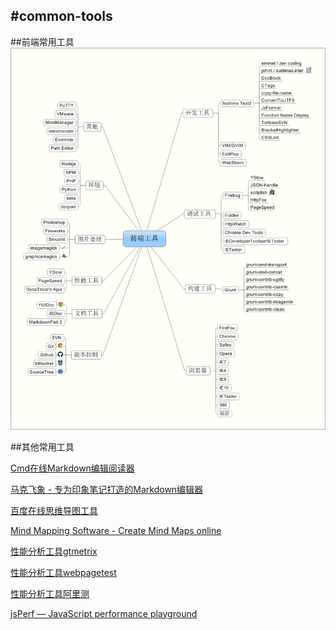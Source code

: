 #common-tools
------

##前端常用工具
![此处输入图片的描述][1]

##其他常用工具

[Cmd在线Markdown编辑阅读器](https://www.zybuluo.com/mdeditor/ "Cmd在线Markdown编辑阅读器")

[马克飞象 - 专为印象笔记打造的Markdown编辑器](http://maxiang.info/ "马克飞象 - 专为印象笔记打造的Markdown编辑器")

[百度在线思维导图工具](http://naotu.baidu.com/ "百度在线思维导图工具")

[Mind Mapping Software - Create Mind Maps online](http://www.mindmeister.com/ "Mind Mapping Software - Create Mind Maps online")

[性能分析工具gtmetrix](http://gtmetrix.com/ "性能分析工具gtmetrix")

[性能分析工具webpagetest](http://www.webpagetest.org/ "性能分析工具webpagetest")

[性能分析工具阿里测](http://alibench.com/ "性能分析工具阿里测")

[jsPerf — JavaScript performance playground](http://jsperf.com/ "jsPerf aims to provide an easy way to create and share test cases")



  [1]: https://raw.githubusercontent.com/yinuoba/common-tools/master/%E5%89%8D%E7%AB%AF%E5%B8%B8%E7%94%A8%E5%B7%A5%E5%85%B7.png
